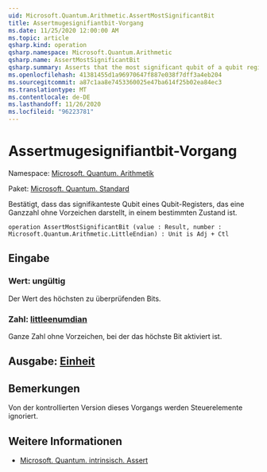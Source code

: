 ```yaml
---
uid: Microsoft.Quantum.Arithmetic.AssertMostSignificantBit
title: Assertmugesignifiantbit-Vorgang
ms.date: 11/25/2020 12:00:00 AM
ms.topic: article
qsharp.kind: operation
qsharp.namespace: Microsoft.Quantum.Arithmetic
qsharp.name: AssertMostSignificantBit
qsharp.summary: Asserts that the most significant qubit of a qubit register representing an unsigned integer is in a particular state.
ms.openlocfilehash: 41381455d1a96970647f887e038f7dff3a4eb204
ms.sourcegitcommit: a87c1aa8e7453360025e47ba614f25b02ea84ec3
ms.translationtype: MT
ms.contentlocale: de-DE
ms.lasthandoff: 11/26/2020
ms.locfileid: "96223781"
---
```

# <a name="assertmostsignificantbit-operation"></a>Assertmugesignifiantbit-Vorgang

Namespace: [Microsoft. Quantum. Arithmetik](xref:Microsoft.Quantum.Arithmetic)

Paket: [Microsoft. Quantum. Standard](https://nuget.org/packages/Microsoft.Quantum.Standard)


Bestätigt, dass das signifikanteste Qubit eines Qubit-Registers, das eine Ganzzahl ohne Vorzeichen darstellt, in einem bestimmten Zustand ist.

```qsharp
operation AssertMostSignificantBit (value : Result, number : Microsoft.Quantum.Arithmetic.LittleEndian) : Unit is Adj + Ctl
```


## <a name="input"></a>Eingabe

### <a name="value--__invalidresult__"></a>Wert: __ungültig <Result>__

Der Wert des höchsten zu überprüfenden Bits.


### <a name="number--littleendian"></a>Zahl: [littleenumdian](xref:Microsoft.Quantum.Arithmetic.LittleEndian)

Ganze Zahl ohne Vorzeichen, bei der das höchste Bit aktiviert ist.



## <a name="output--unit"></a>Ausgabe: [Einheit](xref:microsoft.quantum.lang-ref.unit)



## <a name="remarks"></a>Bemerkungen

Von der kontrollierten Version dieses Vorgangs werden Steuerelemente ignoriert.

## <a name="see-also"></a>Weitere Informationen

- [Microsoft. Quantum. intrinsisch. Assert](xref:Microsoft.Quantum.Intrinsic.Assert)